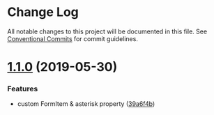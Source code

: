 # Change Log

All notable changes to this project will be documented in this file.
See [Conventional Commits](https://conventionalcommits.org) for commit guidelines.

<a name="1.1.0"></a>
# [1.1.0](https://gitlab.alibaba-inc.com/wind-pro/wind-pro-rc-component/compare/@ali/wind-pro-rc-form@1.0.2...@ali/wind-pro-rc-form@1.1.0) (2019-05-30)


### Features

* custom FormItem & asterisk property ([39a6f4b](https://gitlab.alibaba-inc.com/wind-pro/wind-pro-rc-component/commit/39a6f4b))
